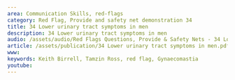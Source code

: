 ```yaml
---
area: Communication Skills, red-flags
category: Red Flag, Provide and safety net demonstration 34
title: 34 Lower urinary tract symptoms in men
description: 34 Lower urinary tract symptoms in men
audio: /assets/audio/Red Flags Questions, Provide & Safety Nets - 34 Lower urinary tract symptoms in men - MQ.mp3
article: /assets/publication/34 Lower urinary tract symptoms in men.pdf
www: 
keywords: Keith Birrell, Tamzin Ross, red flag, Gynaecomastia
youtube: 
--- 
```


